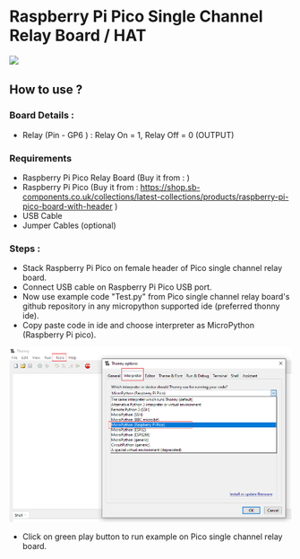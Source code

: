 # Raspberry Pi Pico Single Channel Relay Board / HAT



<img src="product-pic.png" />

## How to use ?

### Board Details :

* Relay (Pin - GP6 )          :  Relay On = 1, Relay Off = 0 (OUTPUT)


### Requirements

* Raspberry Pi Pico Relay Board (Buy it from :  )
* Raspberry Pi Pico (Buy it from : https://shop.sb-components.co.uk/collections/latest-collections/products/raspberry-pi-pico-board-with-header )
* USB Cable
* Jumper Cables (optional)

### Steps :

* Stack Raspberry Pi Pico on female header of Pico single channel relay board.
* Connect USB cable on Raspberry Pi Pico USB port.
* Now use example code "Test.py" from Pico single channel relay board's github repository in any micropython supported ide (preferred thonny ide).
* Copy paste code in ide and choose interpreter as MicroPython (Raspberry Pi pico).

<img src="https://github.com/sbcshop/Raspberry-Pi-Pico-RFID-Expansion/blob/main/images/thonny-interpreter.PNG" />

* Click on green play button to run example on Pico single channel relay board.


